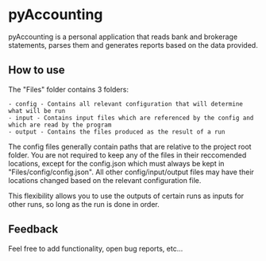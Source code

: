 # pyAccounting 

pyAccounting is a personal application that reads bank and brokerage statements, parses them and generates reports based on the data provided.


## How to use

The "Files" folder contains 3 folders:

    - config - Contains all relevant configuration that will determine what will be run
    - input - Contains input files which are referenced by the config and which are read by the program
    - output - Contains the files produced as the result of a run

The config files generally contain paths that are relative to the project root folder. You are not required to keep any of the files in their reccomended locations, except for the config.json which must always be kept in "Files/config/config.json". All other config/input/output files may have their locations changed based on the relevant configuration file.

This flexibility allows you to use the outputs of certain runs as inputs for other runs, so long as the run is done in order.

## Feedback

Feel free to add functionality, open bug reports, etc...